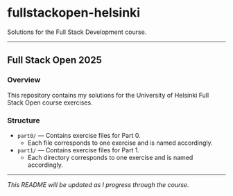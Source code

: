 # fullstackopen-helsinki

Solutions for the Full Stack Development course.

---

## Full Stack Open 2025

### Overview
This repository contains my solutions for the University of Helsinki Full Stack Open course exercises.

### Structure
- `part0/` — Contains exercise files for Part 0.
  - Each file corresponds to one exercise and is named accordingly.
- `part1/` — Contains exercise files for Part 1.
  - Each directory corresponds to one exercise and is named accordingly.
---

*This README will be updated as I progress through the course.*